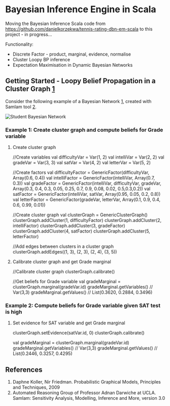 Bayesian Inference Engine in Scala
===========

Moving the Bayesian Inference Scala code from https://github.com/danielkorzekwa/tennis-rating-dbn-em-scala to this project - in progress...

Functionality:

 * Discrete Factor - product, marginal, evidence, normalise
 * Cluster Loopy BP inference
 * Expectation Maximisation in Dynamic Bayesian Networks

Getting Started - Loopy Belief Propagation in a Cluster Graph [1](#references)
---------------

Consider the following example of a Bayesian Network [1](#references), created with SamIam tool [2](#references).

![Student Bayesian Network](https://raw.github.com/danielkorzekwa/bayes-scala/master/doc/student_bn.png "Student Bayesian Network")

### Example 1: Create cluster graph and compute beliefs for Grade variable

1. Create cluster graph


	//Create variables
	val difficultyVar = Var(1, 2)
	val intelliVar = Var(2, 2)
	val gradeVar = Var(3, 3)
	val satVar = Var(4, 2)
	val letterVar = Var(5, 2)
	
	//Create factors
	val difficultyFactor = GenericFactor(difficultyVar, Array(0.6, 0.4))
	val intelliFactor = GenericFactor(intelliVar, Array(0.7, 0.3))
	val gradeFactor = GenericFactor(intelliVar, difficultyVar, gradeVar, Array(0.3, 0.4, 0.3, 0.05, 0.25, 0.7, 0.9, 0.08, 0.02, 0.5,0.3,0.2))
	val satFactor = GenericFactor(intelliVar, satVar, Array(0.95, 0.05, 0.2, 0.8))
	val letterFactor = GenericFactor(gradeVar, letterVar, Array(0.1, 0.9, 0.4, 0.6, 0.99, 0.01))
	
	//Create cluster graph
    val clusterGraph = GenericClusterGraph()
    clusterGraph.addCluster(1, difficultyFactor)
    clusterGraph.addCluster(2, intelliFactor)
    clusterGraph.addCluster(3, gradeFactor)
    clusterGraph.addCluster(4, satFactor)
    clusterGraph.addCluster(5, letterFactor)

	//Add edges between clusters in a cluster graph
	clusterGraph.addEdges((1, 3), (2, 3), (2, 4), (3, 5))

2. Calibrate cluster graph and get Grade marginal

	
	//Calibrate cluster graph
	clusterGraph.calibrate()
	
	//Get beliefs for Grade variable
	val gradeMarginal = clusterGraph.marginal(gradeVar.id)
	gradeMarginal.getVariables() // Var(3,3)
    gradeMarginal.getValues() // List(0.3620, 0.2884, 0.3496)
	
### Example 2: Compute beliefs for Grade variable given SAT test is high

1. Set evidence for SAT variable and get Grade marginal

	clusterGraph.setEvidence(satVar.id, 0)
	clusterGraph.calibrate()
	
	val gradeMarginal = clusterGraph.marginal(gradeVar.id)
	gradeMarginal.getVariables() // Var(3,3)
	gradeMarginal.getValues() // List(0.2446, 0.3257, 0.4295)

References
---------------
1. Daphne Koller, Nir Friedman. Probabilistic Graphical Models, Principles and Techniques, 2009
2. Automated Reasoning Group of Professor Adnan Darwiche at UCLA. SamIam: Sensitivity Analysis, Modelling, Inference and More, version 3.0